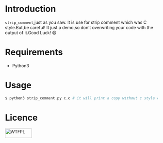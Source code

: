 # Introduction
`strip_comment`,just as you saw. It is use for strip comment which was C style.But,be careful! It just a demo,so don’t overwriting your code with the output of it.Good Luck! :smile:

# Requirements

* Python3

# Usage

```bash
$ python3 strip_comment.py c.c # it will print a copy without c style comment.
```

# Licence

<a href="http://www.wtfpl.net/">
	<img
		src="http://www.wtfpl.net/wp-content/uploads/2012/12/wtfpl-badge-1.png"
		width="88"
		height="31"
		alt="WTFPL" />
</a>
